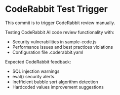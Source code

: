 # CodeRabbit Test Trigger

This commit is to trigger CodeRabbit review manually.

Testing CodeRabbit AI code review functionality with:
- Security vulnerabilities in sample-code.js
- Performance issues and best practices violations
- Configuration file .coderabbit.yaml

Expected CodeRabbit feedback:
- SQL injection warnings
- eval() security alerts  
- Inefficient bubble sort algorithm detection
- Hardcoded values improvement suggestions
